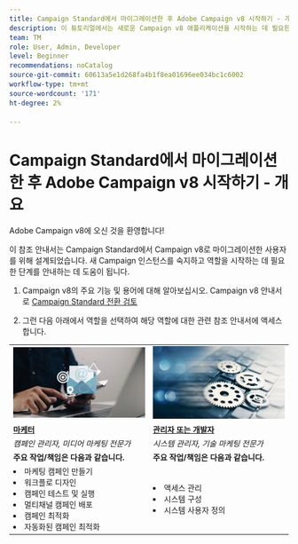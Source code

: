 ```yaml
---
title: Campaign Standard에서 마이그레이션한 후 Adobe Campaign v8 시작하기 - 개요
description: 이 튜토리얼에서는 새로운 Campaign v8 애플리케이션을 시작하는 데 필요한 단계를 안내합니다.
team: TM
role: User, Admin, Developer
level: Beginner
recommendations: noCatalog
source-git-commit: 60613a5e1d268fa4b1f8ea01696ee034bc1c6002
workflow-type: tm+mt
source-wordcount: '171'
ht-degree: 2%

---
```



# Campaign Standard에서 마이그레이션한 후 Adobe Campaign v8 시작하기 - 개요

Adobe Campaign v8에 오신 것을 환영합니다!

이 참조 안내서는 Campaign Standard에서 Campaign v8로 마이그레이션한 사용자를 위해 설계되었습니다. 새 Campaign 인스턴스를 숙지하고 역할을 시작하는 데 필요한 단계를 안내하는 데 도움이 됩니다.

1. Campaign v8의 주요 기능 및 용어에 대해 알아보십시오. Campaign v8 안내서로 [Campaign Standard 전환 검토](https://experienceleague.adobe.com/en/docs/campaign-web/v8/start/acs-migration)

2. 그런 다음 아래에서 역할을 선택하여 해당 역할에 대한 관련 참조 안내서에 액세스합니다.

<table>
<tr>
  <td>
    <a href="get-started-for-marketers.md">
      <img alt="캠페인 관리자"src="./_assets/digital_marketing.jpeg"/>
    </a>
    <div>
  </td>
  <td>
  <a href="get-started-for-administrators-developers.md">
    <img alt="관리자 또는 개발자" src="./_assets/admin.jpeg"/>
    </a>
    <div>
  </td>
  </tr>
  <tr>
    <td>
    <a href="get-started-for-marketers.md">
    <strong>마케터</strong>
    </a>
    </td>
    <td>
      <a href="get-started-for-administrators-developers.md">
      <strong>관리자 또는 개발자</strong>
      </a>
    </td>
  </tr>
    <td>
    <em>캠페인 관리자, 미디어 마케팅 전문가</em>
    </td>
    <td>
      <em> 시스템 관리자, 기술 마케팅 전문가</em>
    </td>
  <tr>
    <td>
    <b>주요 작업/책임은 다음과 같습니다.</b>
    </td>
      <td>
    <b>주요 작업/책임은 다음과 같습니다.</b>
    </td>
  </tr>
  <tr>
    <td>
      <li>마케팅 캠페인 만들기
      <li>워크플로 디자인
      <li>캠페인 테스트 및 실행
      <li>멀티채널 캠페인 배포
      <li>캠페인 최적화
      <li>자동화된 캠페인 최적화
    </td>
    <td>
        <li>액세스 관리
        <li>시스템 구성
        <li> 시스템 사용자 정의
    </td>
</tr>
</table>
</div>
